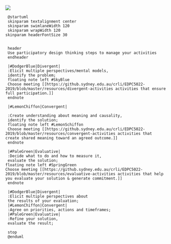 <a href="https://raw.github.sydney.edu.au/crli/EDPC5022-2019/master/resources/images/meeting-activities.svg?sanitize=true&token=AAACh_eYVD3xqxRMz-zSbYEexs4Jl4siks5cocJ-wA%3D%3D" target="_blank"> <img src="https://github.sydney.edu.au/crli/EDPC5022-2019/blob/master/resources/images/meeting-activities.svg"></img></a>

```
 @startuml
 skinparam textalignment center
 skinparam swimlaneWidth 120
 skinparam wrapWidth 120
skinparam headerFontSize 30


 header
 Use participatory design thinking steps to manage your activities
 endheader

 |#DodgerBlue|Divergent|
 :Elicit multiple perspectives/mental models,
 identify the problem;
 floating note left #SkyBlue
 Choose meeting [[https://github.sydney.edu.au/crli/EDPC5022-2019/blob/master/resources/divergent-activities activities that ensure full participation.]]
 endnote

 |#LemonChiffon|Convergent|

 :Create understanding about meaning and causality,
 identify the solution;
 floating note left #LemonSchiffon
 Choose meeting [[https://github.sydney.edu.au/crli/EDPC5022-2019/blob/master/resources/convergent-activities activities that create shared meaning toward an agreed outcome.]]
 endnote

 |#PaleGreen|Evaluative|
 :Decide what to do and how to measure it,
 evaluate the solution;
floating note left #SpringGreen
Choose meeting [[https://github.sydney.edu.au/crli/EDPC5022-2019/blob/master/resources/evaluative-activities activities that help you evaluate your solution & generate commitment.]]
 endnote

 |#DodgerBlue|Divergent|
 :Elicit multiple perspectives about
 the results of your evaluation;
 |#LemonChiffon|Convergent|
 :Agree on priorities, actions and timeframes;
 |#PaleGreen|Evaluative|
 :Refine your solution,
 evaluate the result;

 stop
 @enduml
```
